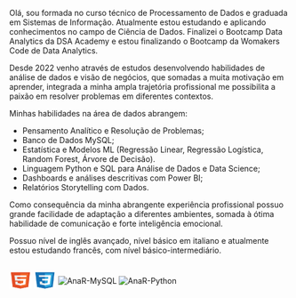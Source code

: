 Olá, sou formada no curso técnico de Processamento de Dados e graduada em Sistemas de Informação. Atualmente estou estudando e aplicando conhecimentos no campo de Ciência de Dados. Finalizei o Bootcamp Data Analytics da DSA Academy e estou finalizando o Bootcamp da Womakers Code de Data Analytics.

Desde 2022 venho através de estudos desenvolvendo habilidades de análise de dados e visão de negócios, que somadas a muita motivação em aprender, integrada a minha ampla trajetória profissional me possibilita a paixão em resolver problemas em diferentes contextos.

Minhas habilidades na área de dados abrangem: 
- Pensamento Analítico e Resolução de Problemas;
- Banco de Dados MySQL;
- Estatística e Modelos ML (Regressão Linear, Regressão Logística, Random Forest, Árvore de Decisão).
- Linguagem Python e SQL para Análise de Dados e Data Science;
- Dashboards e análises descritivas com Power BI;
- Relatórios Storytelling com Dados. 

Como consequência da minha abrangente experiência profissional possuo grande facilidade de adaptação a diferentes ambientes, somada à ótima habilidade de comunicação e forte inteligência emocional. 

Possuo nível de inglês avançado, nível básico em italiano e atualmente estou estudando francês, com nível básico-intermediário.

<div style="display: inline_block"><br>
  <img align="center" alt="AnaR-HTML" height="30" width="40" src="https://raw.githubusercontent.com/devicons/devicon/master/icons/html5/html5-original.svg" />
  <img align="center" alt="AnaR-CSS" height="30" width="40" src="https://raw.githubusercontent.com/devicons/devicon/master/icons/css3/css3-original.svg" />
  <img align="center" alt="AnaR-MySQL" height="30" width="40" src="https://cdn.jsdelivr.net/gh/devicons/devicon@latest/icons/mysql/mysql-original-wordmark.svg" />
  <img align="center" alt="AnaR-Python" height="30" width="40" src="https://cdn.jsdelivr.net/gh/devicons/devicon@latest/icons/python/python-original.svg" />
</div>
